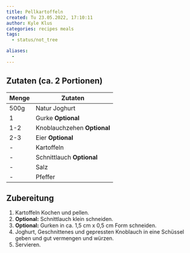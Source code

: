 ```yaml
---
title: Pellkartoffeln
created: Tu 23.05.2022, 17:10:11
author: Kyle Klus
categories: recipes meals
tags:
  - status/not_tree

aliases:
  - 
---
```


## Zutaten (ca. 2 Portionen)

| Menge            | Zutaten                     |
| ---------------- | --------------------------- |
| 500g             | Natur Joghurt               |
| 1                | Gurke **Optional**          |
| 1-2              | Knoblauchzehen **Optional** |
| 2-3              | Eier **Optional**           |
| -                | Kartoffeln                  |
| -                | Schnittlauch **Optional**   |
| -                | Salz                        |
| -                | Pfeffer                     |

## Zubereitung

1. Kartoffeln Kochen und pellen.
2. **Optional:** Schnittlauch klein schneiden.
3. **Optional:** Gurken in ca. 1,5 cm x 0,5 cm Form schneiden.
4. Joghurt, Geschnittenes und gepressten Knoblauch in eine Schüssel geben und gut vermengen und würzen.
5. Servieren.

